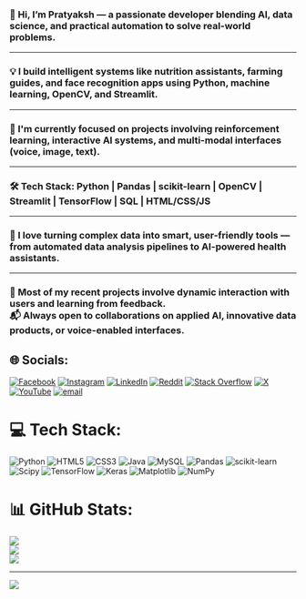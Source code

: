 ### 👋 Hi, I’m Pratyaksh — a passionate developer blending AI, data science, and practical automation to solve real-world problems.
---
### 💡 I build intelligent systems like nutrition assistants, farming guides, and face recognition apps using Python, machine learning, OpenCV, and Streamlit.
---
### 🧠 I'm currently focused on projects involving reinforcement learning, interactive AI systems, and multi-modal interfaces (voice, image, text).
---
### 🛠️ Tech Stack: Python | Pandas | scikit-learn | OpenCV | Streamlit | TensorFlow | SQL | HTML/CSS/JS
---
### 🚀 I love turning complex data into smart, user-friendly tools — from automated data analysis pipelines to AI-powered health assistants.
---
### 🔄 Most of my recent projects involve dynamic interaction with users and learning from feedback.<br>📬 Always open to collaborations on applied AI, innovative data products, or voice-enabled interfaces.


## 🌐 Socials:
[![Facebook](https://img.shields.io/badge/Facebook-%231877F2.svg?logo=Facebook&logoColor=white)](https://facebook.com/https://www.facebook.com/profile.php?id=100094470724623) [![Instagram](https://img.shields.io/badge/Instagram-%23E4405F.svg?logo=Instagram&logoColor=white)](https://instagram.com/pratyakshh.h) [![LinkedIn](https://img.shields.io/badge/LinkedIn-%230077B5.svg?logo=linkedin&logoColor=white)](https://linkedin.com/in/www.linkedin.com/in/pratyaksh-yadav-621927330) [![Reddit](https://img.shields.io/badge/Reddit-%23FF4500.svg?logo=Reddit&logoColor=white)](https://reddit.com/user/https://www.reddit.com/user/No-Bid5762/) [![Stack Overflow](https://img.shields.io/badge/-Stackoverflow-FE7A16?logo=stack-overflow&logoColor=white)](https://stackoverflow.com/users/https://stackoverflow.com/users/30926055/pratyaksh-yadav) [![X](https://img.shields.io/badge/X-black.svg?logo=X&logoColor=white)](https://x.com/https://x.com/PratyakshYada1) [![YouTube](https://img.shields.io/badge/YouTube-%23FF0000.svg?logo=YouTube&logoColor=white)](https://youtube.com/@https://www.youtube.com/@Pratyakshh.h) [![email](https://img.shields.io/badge/Email-D14836?logo=gmail&logoColor=white)](mailto:ypratyaksh59@gmail.com) 

# 💻 Tech Stack:
![Python](https://img.shields.io/badge/python-3670A0?style=for-the-badge&logo=python&logoColor=ffdd54) ![HTML5](https://img.shields.io/badge/html5-%23E34F26.svg?style=for-the-badge&logo=html5&logoColor=white) ![CSS3](https://img.shields.io/badge/css3-%231572B6.svg?style=for-the-badge&logo=css3&logoColor=white) ![Java](https://img.shields.io/badge/java-%23ED8B00.svg?style=for-the-badge&logo=openjdk&logoColor=white) ![MySQL](https://img.shields.io/badge/mysql-4479A1.svg?style=for-the-badge&logo=mysql&logoColor=white) ![Pandas](https://img.shields.io/badge/pandas-%23150458.svg?style=for-the-badge&logo=pandas&logoColor=white) ![scikit-learn](https://img.shields.io/badge/scikit--learn-%23F7931E.svg?style=for-the-badge&logo=scikit-learn&logoColor=white) ![Scipy](https://img.shields.io/badge/SciPy-%230C55A5.svg?style=for-the-badge&logo=scipy&logoColor=%white) ![TensorFlow](https://img.shields.io/badge/TensorFlow-%23FF6F00.svg?style=for-the-badge&logo=TensorFlow&logoColor=white) ![Keras](https://img.shields.io/badge/Keras-%23D00000.svg?style=for-the-badge&logo=Keras&logoColor=white) ![Matplotlib](https://img.shields.io/badge/Matplotlib-%23ffffff.svg?style=for-the-badge&logo=Matplotlib&logoColor=black) ![NumPy](https://img.shields.io/badge/numpy-%23013243.svg?style=for-the-badge&logo=numpy&logoColor=white)
# 📊 GitHub Stats:
![](https://github-readme-stats.vercel.app/api?username=pratyaksh025&theme=dark&hide_border=false&include_all_commits=false&count_private=false)<br/>
![](https://nirzak-streak-stats.vercel.app/?user=pratyaksh025&theme=dark&hide_border=false)<br/>
![](https://github-readme-stats.vercel.app/api/top-langs/?username=pratyaksh025&theme=dark&hide_border=false&include_all_commits=false&count_private=false&layout=compact)

---
[![](https://visitcount.itsvg.in/api?id=pratyaksh025&icon=0&color=0)](https://visitcount.itsvg.in)

<!-- Proudly created with GPRM ( https://gprm.itsvg.in ) -->
<!---
pratyaksh025/pratyaksh025 is a ✨ special ✨ repository because its `README.md` (this file) appears on your GitHub profile.
You can click the Preview link to take a look at your changes.
--->
